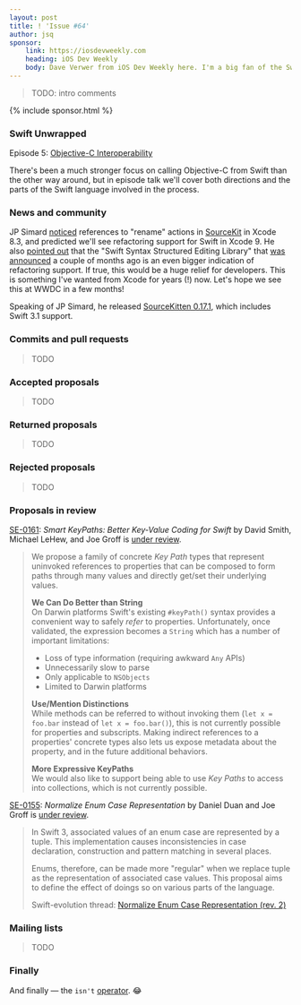 ```yaml
---
layout: post
title: ! 'Issue #64'
author: jsq
sponsor:
    link: https://iosdevweekly.com
    heading: iOS Dev Weekly
    body: Dave Verwer from iOS Dev Weekly here. I'm a big fan of the Swift Weekly Brief so when I saw they were looking for support, I thought I should do that! Keep up the good work Jesse!
---
```


> TODO: intro comments

<!--excerpt-->

{% include sponsor.html %}

### Swift Unwrapped

Episode 5: [Objective-C Interoperability](https://spec.fm/podcasts/swift-unwrapped/61854)

There's been a much stronger focus on calling Objective-C from Swift than the other way around, but in episode talk we'll cover both directions and the parts of the Swift language involved in the process.

### News and community

JP Simard [noticed](https://twitter.com/simjp/status/848288462952316928) references to "rename" actions in [SourceKit](https://github.com/apple/swift/tree/master/tools/SourceKit) in Xcode 8.3, and predicted we'll see refactoring support for Swift in Xcode 9. He also [pointed out](https://twitter.com/simjp/status/848288609006309376) that the "Swift Syntax Structured Editing Library" that [was announced](https://lists.swift.org/pipermail/swift-dev/Week-of-Mon-20170206/004066.html) a couple of months ago is an even bigger indication of refactoring support. If true, this would be a huge relief for developers. This is something I've wanted from Xcode for years (!) now. Let's hope we see this at WWDC in a few months!

Speaking of JP Simard, he released [SourceKitten 0.17.1](https://github.com/jpsim/SourceKitten/releases/tag/0.17.1), which includes Swift 3.1 support.

### Commits and pull requests

> TODO

### Accepted proposals

> TODO

### Returned proposals

> TODO

### Rejected proposals

> TODO

### Proposals in review

[SE-0161](https://github.com/apple/swift-evolution/blob/master/proposals/0161-key-paths.md): *Smart KeyPaths: Better Key-Value Coding for Swift* by David Smith, Michael LeHew, and Joe Groff is [under review](https://lists.swift.org/pipermail/swift-evolution-announce/2017-March/000334.html).

> We propose a family of concrete _Key Path_ types that represent uninvoked references to properties that can be composed to form paths through many values and directly get/set their underlying values.
>
> **We Can Do Better than String**<br/>
> On Darwin platforms Swift's existing `#keyPath()` syntax provides a convenient way to safely *refer* to properties. Unfortunately, once validated, the expression becomes a `String` which has a number of important limitations:
>
> * Loss of type information (requiring awkward `Any` APIs)
> * Unnecessarily slow to parse
> * Only applicable to `NSObjects`
> * Limited to Darwin platforms
>
> **Use/Mention Distinctions**<br/>
> While methods can be referred to without invoking them (`let x = foo.bar` instead of  `let x = foo.bar()`), this is not currently possible for properties and subscripts. Making indirect references to a properties' concrete types also lets us expose metadata about the property, and in the future additional behaviors.
>
> **More Expressive KeyPaths**<br/>
> We would also like to support being able to use _Key Paths_ to access into collections, which is not currently possible.

[SE-0155](https://github.com/apple/swift-evolution/blob/master/proposals/0155-normalize-enum-case-representation.md): *Normalize Enum Case Representation* by Daniel Duan and Joe Groff is [under review](https://lists.swift.org/pipermail/swift-evolution-announce/2017-March/000336.html).

> In Swift 3, associated values of an enum case are represented by a tuple. This implementation causes inconsistencies in case declaration, construction and pattern matching in several places.
>
> Enums, therefore, can be made more "regular" when we replace tuple as the representation of associated case values. This proposal aims to define the effect of doings so on various parts of the language.
>
> Swift-evolution thread: [Normalize Enum Case Representation (rev. 2)](https://lists.swift.org/pipermail/swift-evolution/Week-of-Mon-20170306/033626.html)

### Mailing lists

> TODO

### Finally

And finally &mdash; the `isn't` [operator](https://twitter.com/harlanhaskins/status/848172027760574465). 😂
